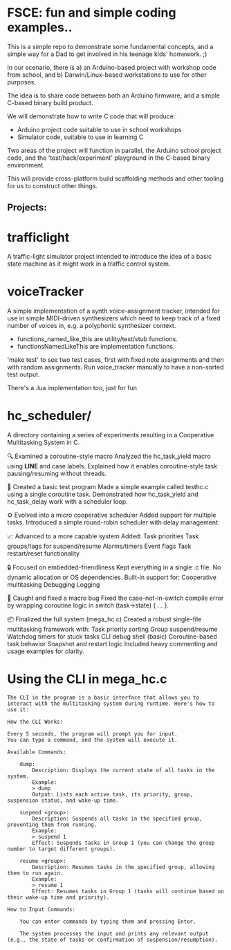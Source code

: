 # FSCE: fun and simple coding examples..

This is a simple repo to demonstrate some fundamental concepts, and a simple way for a Dad to get involved in his teenage kids' homework.  ;)

In our scenario, there is a) an Arduino-based project with workshop code from school, and b) Darwin/Linux-based workstations to use for other purposes.

The idea is to share code between both an Arduino firmware, and a simple C-based binary build product.

We will demonstrate how to write C code that will produce:

- Arduino project code suitable to use in school workshops
- Simulator code, suitable to use in learning C

Two areas of the project will function in parallel, the Arduino school project code, and the 'test/hack/experiment' playground in the C-based binary environment.

This will provide cross-platform build scaffolding methods and other tooling for us to construct other things.

## Projects:

# trafficlight 

A traffic-light simulator project intended to introduce the idea of a basic state machine as it might work in a traffic control system.

# voiceTracker

A simple implementation of a synth voice-assignment tracker, intended for use in simple MIDI-driven synthesizers which need to keep track of a fixed number of voices in, e.g. a polyphonic synthesizer context.

- functions_named_like_this are utility/test/stub functions.
- functionsNamedLikeThis are implementation functions.

'make test' to see two test cases, first with fixed note assignments and then with random assignments.  Run voice_tracker manually to have a non-sorted test output.

There's a .lua implementation too, just for fun

# hc_scheduler/

A directory containing a series of experiments resulting in a Cooperative Multitasking System in C.

🔍 Examined a coroutine-style macro
	Analyzed the hc_task_yield macro using __LINE__ and case labels.
	Explained how it enables coroutine-style task pausing/resuming without threads.

🧪 Created a basic test program
	Made a simple example called testhc.c using a single coroutine task.
	Demonstrated how hc_task_yield and hc_task_delay work with a scheduler loop.

⚙️ Evolved into a micro cooperative scheduler
	Added support for multiple tasks.
	Introduced a simple round-robin scheduler with delay management.
	
📈 Advanced to a more capable system
	Added:
		Task priorities
		Task groups/tags for suspend/resume
		Alarms/timers
		Event flags
		Task restart/reset functionality

🔒 Focused on embedded-friendliness
	Kept everything in a single .c file.
	No dynamic allocation or OS dependencies.
	Built-in support for:
	Cooperative multitasking
	Debugging
	Logging

🐞 Caught and fixed a macro bug
	Fixed the case-not-in-switch compile error by wrapping coroutine logic in switch (task->state) { ... }.

📦 Finalized the full system (mega_hc.c)
	Created a robust single-file multitasking framework with:
		Task priority sorting
		Group suspend/resume
		Watchdog timers for stuck tasks
		CLI debug shell (basic)
		Coroutine-based task behavior
		Snapshot and restart logic
		Included heavy commenting and usage examples for clarity.

# Using the CLI in mega_hc.c
	The CLI in the program is a basic interface that allows you to interact with the multitasking system during runtime. Here's how to use it:

	How the CLI Works:

	Every 5 seconds, the program will prompt you for input.
	You can type a command, and the system will execute it.

	Available Commands:

		dump:
			Description: Displays the current state of all tasks in the system.
			Example:
			> dump
			Output: Lists each active task, its priority, group, suspension status, and wake-up time.

		suspend <group>:
			Description: Suspends all tasks in the specified group, preventing them from running.
			Example:
			> suspend 1
			Effect: Suspends tasks in Group 1 (you can change the group number to target different groups).

		resume <group>:
			Description: Resumes tasks in the specified group, allowing them to run again.
			Example:
			> resume 1
			Effect: Resumes tasks in Group 1 (tasks will continue based on their wake-up time and priority).

	How to Input Commands:

		You can enter commands by typing them and pressing Enter.

		The system processes the input and prints any relevant output (e.g., the state of tasks or confirmation of suspension/resumption).
